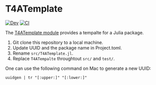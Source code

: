 # T4ATemplate

[![Dev](https://img.shields.io/badge/docs-dev-blue.svg)](https://tensor4all.github.io/T4ATemplate.jl/dev)
[![CI](https://github.com/tensor4all/T4ATemplate.jl/actions/workflows/CI.yml/badge.svg)](https://github.com/tensor4all/T4ATemplate.jl/actions/workflows/CI.yml)

The [T4ATemplate module](https://github.com/tensor4all/T4ATemplate.jl) provides a tempalte for a Julia package.

1. Git clone this repository to a local machine.
2. Update UUID and the package name in Project.toml.
3. Rename `src/T4ATemplate.jl`.
4. Replace `T4ATempalte` throughtout `src/` and `test/`.


One can use the following command on Mac to generate a new UUID:

```
uuidgen | tr "[:upper:]" "[:lower:]"
```
